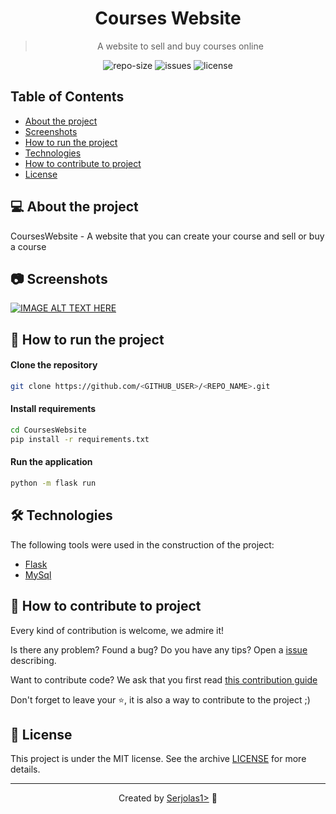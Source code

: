 <div align="center">
  <h1>
    Courses Website
  </h1>
  <blockquote>
    A website to sell and buy courses online
  </blockquote>
  <div id="badges">
    <img src="https://img.shields.io/github/repo-size/serjolas1/courseswebsite?color=4000FF" alt="repo-size" />
    <img src="https://img.shields.io/github/issues-raw/serjolas1/courseswebsite?color=4000FF" alt="issues" />
    <img src="https://img.shields.io/github/license/serjolas1/courseswebsite?color=4000FF" alt="license" />
  </div>
</div>
    
## Table of Contents

   * [About the project](#-about-the-project)
   * [Screenshots](#-screenshots)
   * [How to run the project](#-how-to-run-the-project)
   * [Technologies](#-tecnologias)
   * [How to contribute to project](#-how-to-contribute-to-project)
   * [License](#-license)

## 💻 About the project

CoursesWebsite - A website that you can create your course and sell or buy a course

## 📷 Screenshots
<!--
<img src="" alt="" />
<img src="" alt="" />
-->

[![IMAGE ALT TEXT HERE](https://img.youtube.com/vi/fU6KIY_A-I8/0.jpg)](https://www.youtube.com/watch?v=fU6KIY_A-I8)

## 🚀 How to run the project

#### Clone the repository
```bash
git clone https://github.com/<GITHUB_USER>/<REPO_NAME>.git
```

#### Install requirements
```bash
cd CoursesWebsite
pip install -r requirements.txt
```

#### Run the application
```bash
python -m flask run
```

## 🛠 Technologies

The following tools were used in the construction of the project:
- [Flask](https://flask.palletsprojects.com/en/1.1.x/)
- [MySql](https://www.mysql.com/)

## 🤝 How to contribute to project

Every kind of contribution is welcome, we admire it!

Is there any problem? Found a bug? Do you have any tips? Open a [issue](https://github.com/serjolas1/courseswebsite/issues) describing.

Want to contribute code? We ask that you first read [this contribution guide](https://github.com/firstcontributions/first-contributions)

Don't forget to leave your ⭐, it is also a way to contribute to the project ;)

## 📝 License

This project is under the MIT license. See the archive [LICENSE](LICENSE) for more details.

---
<div align="center">

  Created by [Serjolas1>](https://github.com/serjolas1) 💜

</div>
